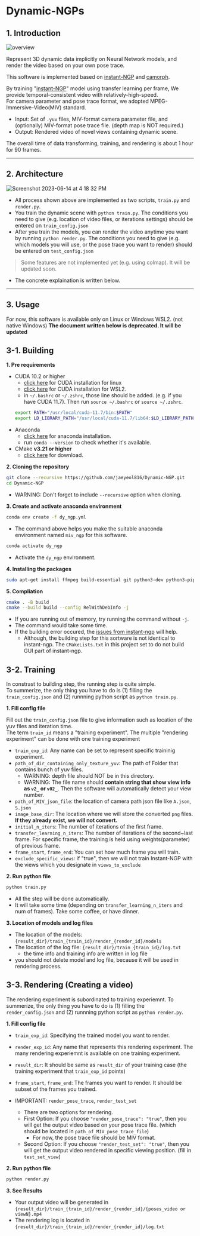 # Dynamic-NGPs


## 1. Introduction
![overview](https://user-images.githubusercontent.com/80497842/237037849-3c183b5e-ba8f-46fb-a4a2-a0f7a9d8a525.gif)

Represent 3D dynamic data implicitly on Neural Network models, and render the video based on your own pose trace.<br>

This software is implemented based on [instant-NGP](https://github.com/NVlabs/instant-ngp) and [camorph](https://github.com/Fraunhofer-IIS/camorph).

By training  "[instant-NGP](https://github.com/NVlabs/instant-ngp)" model using transfer learning per frame, We provide temporal-consistent video with  relatively-high-speed.<br>
For camera parameter and pose trace format, we adopted MPEG-Immersive-Video(MIV) standard.<br>
- Input: Set of `.yuv` files, MIV-format camera parameter file, and (optionally) MIV-format pose trace file. (depth map is NOT required.)<br>
- Output: Rendered video of novel views containing dynamic scene.<br>

The overall time of data transforming, training, and rendering is about 1 hour for 90 frames. 

---
## 2. Architecture
![Screenshot 2023-06-14 at 4 18 32 PM](https://github.com/jaeyeol816/Dynamic-NGPs/assets/80497842/f66af57b-2509-4fdb-86e2-6754589ee9ea)

- All process shown above are implemented as two scripts, `train.py` and `render.py`. 
- You train the dynamic scene with `python train.py`. The conditions you need to give (e.g. location of video files, or iterations settings) should be entered on `train_config.json`
- After you train the models, you can render the video anytime you want by running `python render.py`. The conditions you need to give (e.g. which models you will use, or the pose trace you want to render) should be entered on `test_config.json`
> Some features are not implemented yet (e.g. using colmap). It will be updated soon.

- The concrete explaination is written below.
---

## 3. Usage
For now, this software is available only on Linux or Windows WSL2. (not native Windows)
**The document written below is deprecated. It will be updated**

## 3-1. Building
**1. Pre requirements**
- CUDA 10.2 or higher 
	- [click here](https://docs.nvidia.com/cuda/cuda-installation-guide-linux/) for CUDA installation for linux
	- [click here](https://docs.nvidia.com/cuda/wsl-user-guide/index.html) for CUDA installation for WSL2.
	- in `~/.bashrc` or `~/.zshrc`, those line should be added. (e.g. if you have CUDA 11.7). Then run `source ~/.bashrc` or `source ~/.zshrc`.
	```bash
	export PATH="/usr/local/cuda-11.7/bin:$PATH"
	export LD_LIBRARY_PATH="/usr/local/cuda-11.7/lib64:$LD_LIBRARY_PATH"
	```
- Anaconda 
	- [click here](https://docs.anaconda.com/anaconda/install/linux/) for anaconda installation.
	- run `conda --version` to check whether it's available.
- CMake **v3.21 or higher**
	- [click here](https://cmake.org/download/) for download.

**2. Cloning the repository**
```bash
git clone --recursive https://github.com/jaeyeol816/Dynamic-NGP.git
cd Dynamic-NGP
```
- WARNING: Don't forget to include `--recursive` option when cloning.

**3. Create and activate anaconda environment**
```bash
conda env create -f dy_ngp.yml
```
- The command above helps you make the suitable anaconda environment named `miv_ngp` for this software.
```bash
conda activate dy_ngp
```
- Activate the `dy_ngp` environment.

**4. Installing the packages**
```bash
sudo apt-get install ffmpeg build-essential git python3-dev python3-pip libopenexr-dev libxi-dev libglfw3-dev libglew-dev libomp-dev libxinerama-dev libxcursor-dev
```

**5. Compliation**
```bash
cmake . -B build
cmake --build build --config RelWithDebInfo -j
```
- If you are running out of memory, try running the command without `-j`.
- The command would take some time.
- If the building error occured, the [issues from instant-ngp](https://github.com/NVlabs/instant-ngp/issues?q=) will help.
	- Although, the building step for this sortware is not identical to instant-ngp. The `CMakeLists.txt` in this project set to do not build GUI part of instant-ngp.


## 3-2. Training

In constrast to building step, the running step is quite simple.<br>
To summerize, the only thing you have to do is (1) filling the `train_config.json` and (2) runnning python script as `python train.py`.

**1. Fill config file**

Fill out the `train_config.json` file to give information such as location of the yuv files and iteration time.<br>
The term `train_id` means a "training experiment". The multiple "rendering experiment" can be done with one training experiment
- `train_exp_id`: Any name can be set to represent specific traininig experiment.
- `path_of_dir_containing_only_texture_yuv`: The path of Folder that contains bunch of yuv files.
	- WARNING: depth file should NOT be in this directory.
	- WARNING: The file name should **contain string that show view info as `v2_` or `v02_`**. Then the software will automatically detect your view number.
- `path_of_MIV_json_file`: the location of camera path json file like `A.json`, `S.json`
- `image_base_dir`: The location where we will store the converted `png` files. **If they already exist, we will not convert.**
- `initial_n_iters`: The number of iterations of the first frame.
- `transfer_learning_n_iters`: The number of iterations of the second~last frame. For specific frame, the training is held using weights(parameter) of previous frame.
- `frame_start`, `frame_end`: You can set how much frame you will train.
- `exclude_specific_views`: if "true", then we will not train Instant-NGP with the views which you designate in `views_to_exclude`

**2. Run python file**
```bash
python train.py
```
- All the step will be done automatically.
- It will take some time (depending on `transfer_learning_n_iters` and num of frames). Take some coffee, or have dinner.

**3. Location of models and log files**
- The location of the models: `{result_dir}/train_{train_id}/render_{render_id}/models`
- The location of the log file: `{result_dir}/train_{train_id}/log.txt`
	- the time info and training info are written in log file
- you should not delete model and log file, because it will be used in rendering process.


## 3-3. Rendering (Creating a video)

The rendering experiment is subordinated to training experiemnt. 
To summerize, the only thing you have to do is (1) filling the `render_config.json` and (2) runnning python script as `python render.py`.

**1. Fill config file**
- `train_exp_id`: Specifying the trained model you want to render.
- `render_exp_id`: Any name that represents this rendering experiment. The many rendering experiemnt is available on one training experiment.
  
- `result_dir`: It should be same as `result_dir` of your training case (the training experiment that `train_exp_id` points)
- `frame_start`, `frame_end`: The frames you want to render. It should be subset of the frames you trained.

- IMPORTANT: `render_pose_trace`, `render_test_set`
	- There are two options for rendering.
	- First Option:  If you choose `"render_pose_trace": "true"`, then you will get the output video based on your pose trace file. (which should be located in `path_of_MIV_pose_trace_file`)
		- For now, the pose trace file should be MIV format.
	- Second Option: If you choose `"render_test_set": "true"`, then you will get the output video rendered in specific viewing position. (fill in `test_set_view`)

**2. Run python file**
```bash
python render.py
```

**3. See Results**
- Your output video will be generated in `{result_dir}/train_{train_id}/render_{render_id}/{poses_video or viewN}.mp4`
- The rendering log is located in `{result_dir}/train_{train_id}/render_{render_id}/log.txt`
